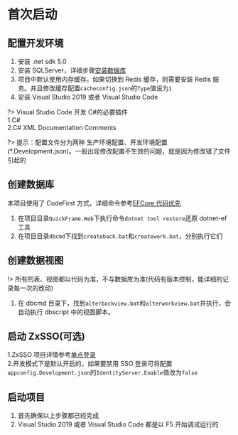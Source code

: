 ﻿# 首次启动

## 配置开发环境

1. 安装 .net sdk 5.0
2. 安装 SQLServer，详细步骤[安装数据库](docs/安装数据库)
3. 项目中默认使用内存缓存。如果切换到 Redis 缓存，则需要安装 Redis 服务。并且修改缓存配置`cacheconfig.json`的`Type`值设为`1`
4. 安装 Visual Studio 2019 或者 Visual Studio Code

?> Visual Studio Code 开发 C#的必要插件  
1.C#  
2.C# XML Documentation Comments

?> 提示：配置文件分为两种 生产环境配置、开发环境配置(\*.Development.json)。一般出现修改配置不生效的问题，就是因为修改错了文件引起的

## 创建数据库

本项目使用了 CodeFirst 方式。详细命令参考[EFCore 代码优先](docs/EFCore代码优先)

1. 在项目目录`QuickFrame.Web`下执行命令`dotnet tool restore`还原 dotnet-ef 工具
2. 在项目目录`dbcmd`下找到`createback.bat`和`creatework.bat`，分别执行它们

## 创建数据视图

!> 所有的表、视图都以代码为准，不与数据库为准(代码有版本控制，能详细的记录每一次的改动)

1. 在 dbcmd 目录下，找到`alterbackview.bat`和`alterworkview.bat`并执行，会自动执行 dbscript 中的视图脚本。

## 启动 ZxSSO(可选)

1.ZxSSO 项目详情参考[单点登录](docs/单点登录)  
2.开发模式下是默认开启的，如果要禁用 SSO 登录可将配置`appconfig.Development.json`的`IdentityServer.Enable`值改为`false`

## 启动项目

1. 首先确保以上步骤都已经完成
2. Visual Studio 2019 或者 Visual Studio Code 都是以 F5 开始调试运行的
